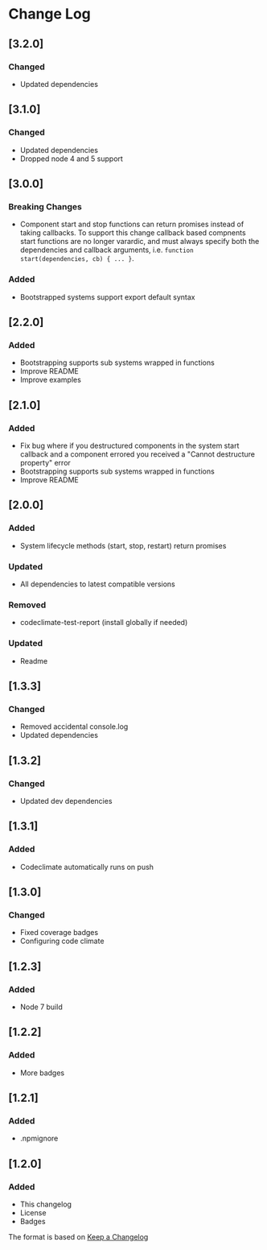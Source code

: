 # Change Log

## [3.2.0]
### Changed
- Updated dependencies

## [3.1.0]
### Changed
- Updated dependencies
- Dropped node 4 and 5 support

## [3.0.0]
### Breaking Changes
- Component start and stop functions can return promises instead of taking callbacks.
  To support this change callback based compnents start functions are no longer varardic, and must always specify both the dependencies and callback arguments, i.e. `function start(dependencies, cb) { ... }`.

### Added
- Bootstrapped systems support export default syntax

## [2.2.0]
### Added
- Bootstrapping supports sub systems wrapped in functions
- Improve README
- Improve examples

## [2.1.0]
### Added
- Fix bug where if you destructured components in the system start callback and a component errored you received a "Cannot destructure property" error
- Bootstrapping supports sub systems wrapped in functions
- Improve README

## [2.0.0]
### Added
- System lifecycle methods (start, stop, restart) return promises
### Updated
- All dependencies to latest compatible versions
### Removed
- codeclimate-test-report (install globally if needed)

### Updated
- Readme

## [1.3.3]
### Changed
- Removed accidental console.log
- Updated dependencies

## [1.3.2]
### Changed
- Updated dev dependencies

## [1.3.1]
### Added
- Codeclimate automatically runs on push

## [1.3.0]
### Changed
- Fixed coverage badges
- Configuring code climate

## [1.2.3]
### Added
- Node 7 build

## [1.2.2]
### Added
- More badges

## [1.2.1]
### Added
- .npmignore

## [1.2.0]
### Added
- This changelog
- License
- Badges

The format is based on [Keep a Changelog](http://keepachangelog.com/)
